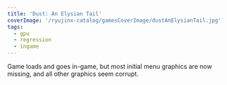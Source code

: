 ```yaml
---
title: 'Dust: An Elysian Tail'
coverImage: '/ryujinx-catalog/gamesCoverImage/dustAnElysianTail.jpg'
tags:
  - gpu
  - regression
  - ingame
---
```


Game loads and goes in-game, but most initial menu graphics are now missing, and all other graphics seem corrupt.

